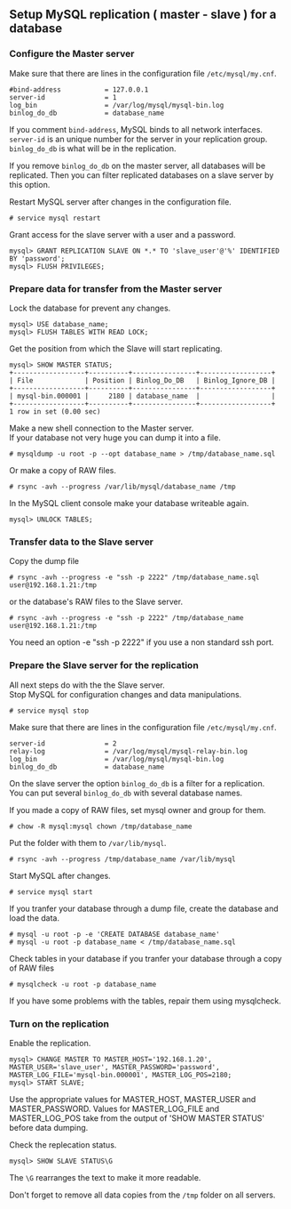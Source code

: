 ## Setup MySQL replication ( master - slave ) for a database

### Configure the Master server

Make sure that there are lines in the configuration file `/etc/mysql/my.cnf`.

```text
#bind-address           = 127.0.0.1
server-id               = 1
log_bin                 = /var/log/mysql/mysql-bin.log
binlog_do_db            = database_name
```

If you comment `bind-address`, MySQL binds to all network interfaces.  
`server-id` is an unique number for the server in your replication group.  
`binlog_do_db` is what will be in the replication.  

If you remove `binlog_do_db` on the master server, all databases will be replicated. Then you can filter replicated databases on a slave server by this option.   

Restart MySQL server after changes in the configuration file.

```console
# service mysql restart
```

Grant access for the slave server with a user and a password.

```text
mysql> GRANT REPLICATION SLAVE ON *.* TO 'slave_user'@'%' IDENTIFIED BY 'password';
mysql> FLUSH PRIVILEGES;
```

### Prepare data for transfer from the Master server

Lock the database for prevent any changes.

```text
mysql> USE database_name;
mysql> FLUSH TABLES WITH READ LOCK;
```

Get the position from which the Slave will start replicating.

```text
mysql> SHOW MASTER STATUS;
+------------------+----------+----------------+------------------+
| File             | Position | Binlog_Do_DB   | Binlog_Ignore_DB |
+------------------+----------+----------------+------------------+
| mysql-bin.000001 |     2180 | database_name  |                  |
+------------------+----------+----------------+------------------+
1 row in set (0.00 sec)
```

Make a new shell connection to the Master server.  
If your database not very huge you can dump it into a file.

```console
# mysqldump -u root -p --opt database_name > /tmp/database_name.sql
```

Or make a copy of RAW files.

```console
# rsync -avh --progress /var/lib/mysql/database_name /tmp
```

In the MySQL client console make your database writeable again.

```text
mysql> UNLOCK TABLES;
```

### Transfer data to the Slave server

Copy the dump file

```console
# rsync -avh --progress -e "ssh -p 2222" /tmp/database_name.sql user@192.168.1.21:/tmp
```

or the database's RAW files to the Slave server.

```console
# rsync -avh --progress -e "ssh -p 2222" /tmp/database_name user@192.168.1.21:/tmp
```

You need an option -e "ssh -p 2222" if you use a non standard ssh port.

### Prepare the Slave server for the replication

All next steps do with the the Slave server.  
Stop MySQL for configuration changes and data manipulations.

```console
# service mysql stop
```

Make sure that there are lines in the configuration file `/etc/mysql/my.cnf`.

```text
server-id               = 2
relay-log               = /var/log/mysql/mysql-relay-bin.log
log_bin                 = /var/log/mysql/mysql-bin.log
binlog_do_db            = database_name
```

On the slave server the option `binlog_do_db` is a filter for a replication.  
You can put several `binlog_do_db` with several database names.  

If you made a copy of RAW files, set mysql owner and group for them.

```console
# chow -R mysql:mysql chown /tmp/database_name
```

Put the folder with them to `/var/lib/mysql`.

```console
# rsync -avh --progress /tmp/database_name /var/lib/mysql
```

Start MySQL after changes.

```console
# service mysql start
```

If you tranfer your database through a dump file, create the database and load the data.

```console
# mysql -u root -p -e 'CREATE DATABASE database_name'
# mysql -u root -p database_name < /tmp/database_name.sql
```

Check tables in your database if you tranfer your database through a copy of RAW files

```console
# mysqlcheck -u root -p database_name
```

If you have some problems with the tables, repair them using mysqlcheck.

### Turn on the replication

Enable the replication.

```text
mysql> CHANGE MASTER TO MASTER_HOST='192.168.1.20', MASTER_USER='slave_user', MASTER_PASSWORD='password', MASTER_LOG_FILE='mysql-bin.000001', MASTER_LOG_POS=2180;
mysql> START SLAVE;
```

Use the appropriate values for MASTER_HOST, MASTER_USER and MASTER_PASSWORD.
Values for MASTER_LOG_FILE and MASTER_LOG_POS take from the output of 'SHOW MASTER STATUS' before data dumping.

Check the replecation status.

```text
mysql> SHOW SLAVE STATUS\G
```

The `\G` rearranges the text to make it more readable.  

Don't forget to remove all data copies from the `/tmp` folder on all servers.

